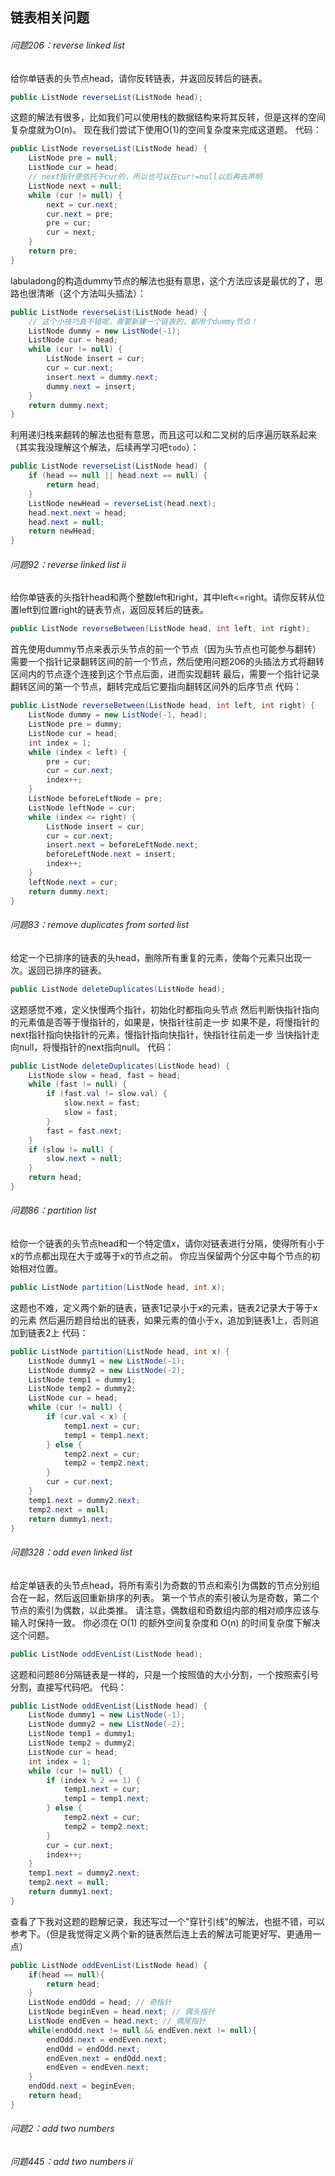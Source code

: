 ## 链表相关问题

###### 问题206：reverse linked list 

给你单链表的头节点head，请你反转链表，并返回反转后的链表。
```java
public ListNode reverseList(ListNode head); 
```

这题的解法有很多，比如我们可以使用栈的数据结构来将其反转，但是这样的空间复杂度就为O(n)。
现在我们尝试下使用O(1)的空间复杂度来完成这道题。
代码：
```java
public ListNode reverseList(ListNode head) {
    ListNode pre = null;
    ListNode cur = head;
    // next指针是依托于cur的，所以也可以在cur!=null以后再去声明
    ListNode next = null;
    while (cur != null) {
        next = cur.next;
        cur.next = pre;
        pre = cur;
        cur = next;
    }
    return pre;
}
```
labuladong的构造dummy节点的解法也挺有意思，这个方法应该是最优的了，思路也很清晰（这个方法叫头插法）：
```java
public ListNode reverseList(ListNode head) {
    // 这个小技巧真不错呢，需要新建一个链表的，都用个dummy节点！
    ListNode dummy = new ListNode(-1);
    ListNode cur = head;
    while (cur != null) {
        ListNode insert = cur;
        cur = cur.next;
        insert.next = dummy.next;
        dummy.next = insert;
    }
    return dummy.next;
}
```
利用递归栈来翻转的解法也挺有意思，而且这可以和二叉树的后序遍历联系起来（其实我没理解这个解法，后续再学习吧`todo`）：
```java
public ListNode reverseList(ListNode head) {
    if (head == null || head.next == null) {
        return head;
    }
    ListNode newHead = reverseList(head.next);
    head.next.next = head;
    head.next = null;
    return newHead;
}
```

###### 问题92：reverse linked list ii

给你单链表的头指针head和两个整数left和right，其中left<=right。请你反转从位置left到位置right的链表节点，返回反转后的链表。
```java
public ListNode reverseBetween(ListNode head, int left, int right);
```

首先使用dummy节点来表示头节点的前一个节点（因为头节点也可能参与翻转）
需要一个指针记录翻转区间的前一个节点，然后使用问题206的头插法方式将翻转区间内的节点逐个连接到这个节点后面，进而实现翻转
最后，需要一个指针记录翻转区间的第一个节点，翻转完成后它要指向翻转区间外的后序节点
代码：
```java
public ListNode reverseBetween(ListNode head, int left, int right) {
    ListNode dummy = new ListNode(-1, head);
    ListNode pre = dummy;
    ListNode cur = head;
    int index = 1;
    while (index < left) {
        pre = cur;
        cur = cur.next;
        index++;
    }
    ListNode beforeLeftNode = pre;
    ListNode leftNode = cur;
    while (index <= right) {
        ListNode insert = cur;
        cur = cur.next;
        insert.next = beforeLeftNode.next;
        beforeLeftNode.next = insert;
        index++;
    }
    leftNode.next = cur;
    return dummy.next;
}
```

###### 问题83：remove duplicates from sorted list

给定一个已排序的链表的头head，删除所有重复的元素，使每个元素只出现一次。返回已排序的链表。
```java
public ListNode deleteDuplicates(ListNode head);
```

这题感觉不难，定义快慢两个指针，初始化时都指向头节点
然后判断快指针指向的元素值是否等于慢指针的，如果是，快指针往前走一步
如果不是，将慢指针的next指针指向快指针的元素，慢指针指向快指针，快指针往前走一步
当快指针走向null，将慢指针的next指向null。
代码：
```java
public ListNode deleteDuplicates(ListNode head) {
    ListNode slow = head, fast = head;
    while (fast != null) {
        if (fast.val != slow.val) {
            slow.next = fast;
            slow = fast;
        }
        fast = fast.next;
    }
    if (slow != null) {
        slow.next = null;
    }
    return head;
}
```

###### 问题86：partition list

给你一个链表的头节点head和一个特定值x，请你对链表进行分隔，使得所有小于x的节点都出现在大于或等于x的节点之前。
你应当保留两个分区中每个节点的初始相对位置。
```java
public ListNode partition(ListNode head, int x);
```

这题也不难，定义两个新的链表，链表1记录小于x的元素，链表2记录大于等于x的元素
然后遍历题目给出的链表，如果元素的值小于x，追加到链表1上，否则追加到链表2上
代码：
```java
public ListNode partition(ListNode head, int x) {
    ListNode dummy1 = new ListNode(-1);
    ListNode dummy2 = new ListNode(-2);
    ListNode temp1 = dummy1;
    ListNode temp2 = dummy2;
    ListNode cur = head;
    while (cur != null) {
        if (cur.val < x) {
            temp1.next = cur;
            temp1 = temp1.next;
        } else {
            temp2.next = cur;
            temp2 = temp2.next;
        }
        cur = cur.next;
    }
    temp1.next = dummy2.next;
    temp2.next = null;
    return dummy1.next;
}
```

###### 问题328：odd even linked list

给定单链表的头节点head，将所有索引为奇数的节点和索引为偶数的节点分别组合在一起，然后返回重新排序的列表。
第一个节点的索引被认为是奇数，第二个节点的索引为偶数，以此类推。
请注意，偶数组和奇数组内部的相对顺序应该与输入时保持一致。
你必须在 O(1) 的额外空间复杂度和 O(n) 的时间复杂度下解决这个问题。
```java
public ListNode oddEvenList(ListNode head);
```

这题和问题86分隔链表是一样的，只是一个按照值的大小分割，一个按照索引号分割，直接写代码吧。
代码：
```java
public ListNode oddEvenList(ListNode head) {
    ListNode dummy1 = new ListNode(-1);
    ListNode dummy2 = new ListNode(-2);
    ListNode temp1 = dummy1;
    ListNode temp2 = dummy2;
    ListNode cur = head;
    int index = 1;
    while (cur != null) {
        if (index % 2 == 1) {
            temp1.next = cur;
            temp1 = temp1.next;
        } else {
            temp2.next = cur;
            temp2 = temp2.next;
        }
        cur = cur.next;
        index++;
    }
    temp1.next = dummy2.next;
    temp2.next = null;
    return dummy1.next;
}
```
查看了下我对这题的题解记录，我还写过一个"穿针引线"的解法，也挺不错，可以参考下。（但是我觉得定义两个新的链表然后连上去的解法可能更好写、更通用一点）
```java
public ListNode oddEvenList(ListNode head) {
    if(head == null){
        return head;
    }
    ListNode endOdd = head; // 奇指针
    ListNode beginEven = head.next; // 偶头指针
    ListNode endEven = head.next; // 偶尾指针
    while(endOdd.next != null && endEven.next != null){
        endOdd.next = endEven.next;
        endOdd = endOdd.next;
        endEven.next = endOdd.next;
        endEven = endEven.next;
    }
    endOdd.next = beginEven;
    return head;
}
```


###### 问题2：add two numbers

###### 问题445：add two numbers ii

